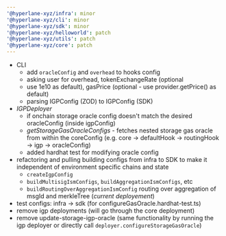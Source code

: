 ```yaml
---
'@hyperlane-xyz/infra': minor
'@hyperlane-xyz/cli': minor
'@hyperlane-xyz/sdk': minor
'@hyperlane-xyz/helloworld': patch
'@hyperlane-xyz/utils': patch
'@hyperlane-xyz/core': patch
---
```


- CLI
  - add `oracleConfig` and `overhead` to hooks config
  - asking user for overhead, tokenExchangeRate (optional
  - use 1e10 as default), gasPrice (optional - use provider.getPrice() as default)
  - parsing IGPConfig (ZOD) to IGPConfig (SDK)
- _IGPDeployer_
  - if onchain storage oracle config doesn't match the desired oracleConfig (inside igpConfig)
  - _getStorageGasOracleConfigs_ - fetches nested storage gas oracle from within the coreConfig (e.g. core -> defaultHook -> routingHook -> igp -> oracleConfig)
  - added hardhat test for modifying oracle config
- refactoring and pulling building configs from infra to SDK to make it independent of environment specific chains and state
  - `createIgpConfig`
  - `buildMultisigIsmConfigs`, `buildAggregationIsmConfigs`, etc
  - `buildRoutingOverAggregationIsmConfig` routing over aggregation of msgId and merkleTree (_current deployement_)
- test configs: infra -> sdk (for configureGasOracle.hardhat-test.ts)
- remove igp deployments (will go through the core deployment)
- remove update-storage-igp-oracle (same functionality by running the igp deployer or directly call `deployer.configureStorageGasOracle`)
